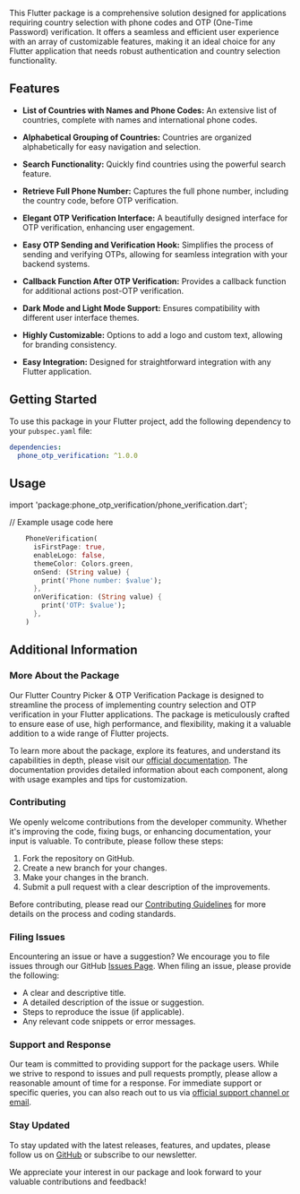 <!--
This README describes the package. If you publish this package to pub.dev,
this README's contents appear on the landing page for your package.

For information about how to write a good package README, see the guide for
[writing package pages](https://dart.dev/guides/libraries/writing-package-pages).

For general information about developing packages, see the Dart guide for
[creating packages](https://dart.dev/guides/libraries/create-library-packages)
and the Flutter guide for
[developing packages and plugins](https://flutter.dev/developing-packages).
-->

This Flutter package is a comprehensive solution designed for applications requiring country selection with phone codes and OTP (One-Time Password) verification. It offers a seamless and efficient user experience with an array of customizable features, making it an ideal choice for any Flutter application that needs robust authentication and country selection functionality.


## Features

- **List of Countries with Names and Phone Codes:** An extensive list of countries, complete with names and international phone codes.

- **Alphabetical Grouping of Countries:** Countries are organized alphabetically for easy navigation and selection.

- **Search Functionality:** Quickly find countries using the powerful search feature.

- **Retrieve Full Phone Number:** Captures the full phone number, including the country code, before OTP verification.

- **Elegant OTP Verification Interface:** A beautifully designed interface for OTP verification, enhancing user engagement.

- **Easy OTP Sending and Verification Hook:** Simplifies the process of sending and verifying OTPs, allowing for seamless integration with your backend systems.

- **Callback Function After OTP Verification:** Provides a callback function for additional actions post-OTP verification.

- **Dark Mode and Light Mode Support:** Ensures compatibility with different user interface themes.

- **Highly Customizable:** Options to add a logo and custom text, allowing for branding consistency.

- **Easy Integration:** Designed for straightforward integration with any Flutter application.

## Getting Started

To use this package in your Flutter project, add the following dependency to your `pubspec.yaml` file:

```yaml
dependencies:
  phone_otp_verification: ^1.0.0
```

## Usage

import 'package:phone_otp_verification/phone_verification.dart';

// Example usage code here

```dart
    PhoneVerification(
      isFirstPage: true,
      enableLogo: false,
      themeColor: Colors.green,
      onSend: (String value) {
        print('Phone number: $value');
      },
      onVerification: (String value) {
        print('OTP: $value');
      },
    )
```

## Additional Information

### More About the Package

Our Flutter Country Picker & OTP Verification Package is designed to streamline the process of implementing country selection and OTP verification in your Flutter applications. The package is meticulously crafted to ensure ease of use, high performance, and flexibility, making it a valuable addition to a wide range of Flutter projects.

To learn more about the package, explore its features, and understand its capabilities in depth, please visit our [official documentation](LINK_TO_YOUR_DOCUMENTATION). The documentation provides detailed information about each component, along with usage examples and tips for customization.

### Contributing

We openly welcome contributions from the developer community. Whether it's improving the code, fixing bugs, or enhancing documentation, your input is valuable. To contribute, please follow these steps:

1. Fork the repository on GitHub.
2. Create a new branch for your changes.
3. Make your changes in the branch.
4. Submit a pull request with a clear description of the improvements.

Before contributing, please read our [Contributing Guidelines](LINK_TO_YOUR_CONTRIBUTING_GUIDE) for more details on the process and coding standards.

### Filing Issues

Encountering an issue or have a suggestion? We encourage you to file issues through our GitHub [Issues Page](LINK_TO_YOUR_GITHUB_ISSUES). When filing an issue, please provide the following:

- A clear and descriptive title.
- A detailed description of the issue or suggestion.
- Steps to reproduce the issue (if applicable).
- Any relevant code snippets or error messages.

### Support and Response

Our team is committed to providing support for the package users. While we strive to respond to issues and pull requests promptly, please allow a reasonable amount of time for a response. For immediate support or specific queries, you can also reach out to us via [official support channel or email](LINK_TO_SUPPORT).

### Stay Updated

To stay updated with the latest releases, features, and updates, please follow us on [GitHub](LINK_TO_YOUR_GITHUB_PAGE) or subscribe to our newsletter.

We appreciate your interest in our package and look forward to your valuable contributions and feedback!


